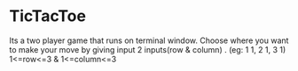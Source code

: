 # TicTacToe
Its a two player game that runs on terminal window.
Choose where you want to make your move by giving input 2 inputs(row & column) . (eg: 1 1, 2 1, 3 1)
1<=row<=3 & 1<=column<=3
